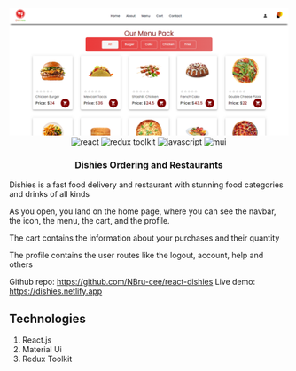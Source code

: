 <div align="center">
  <br />
    <a href="#">
       <img src="https://github.com/Nbruchi/Dishies/blob/main/public/dishies-banner.png" alt="Project Banner"/>
    </a>
  <br />
  <div>
    <img src="https://img.shields.io/badge/-React-black?style=for-the-badge&logoColor=white&logo=react&color=3448C5" alt="react" />
    <img src="https://img.shields.io/badge/-Redux_Toolkit-black?style=for-the-badge&logoColor=white&logo=redux&color=E10098" alt="redux toolkit" />
    <img src="https://img.shields.io/badge/-JavaScript-black?style=for-the-badge&logoColor=white&logo=javascript&color=ecec08" alt="javascript" />
    <img src="https://img.shields.io/badge/-Material_UI-black?style=for-the-badge&logoColor=white&logo=mui&color=06B6D4" alt="mui" />
  </div>
  <h3 align="center">Dishies Ordering and Restaurants</h3>
</div>

Dishies is a fast food delivery and restaurant with stunning food categories and drinks of all kinds

As you open, you land on the home page, where you can see the navbar, the icon, the menu, the cart, and the profile.

The cart contains the information about your purchases and their quantity

The profile contains the user routes like the logout, account, help and others

Github repo: https://github.com/NBru-cee/react-dishies
Live demo: https://dishies.netlify.app

## Technologies

1. React.js
2. Material Ui
3. Redux Toolkit
